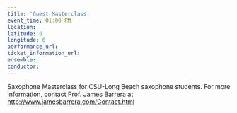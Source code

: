 ```yaml
---
title: 'Guest Masterclass'
event_time: 01:00 PM
location: 
latitude: 0
longitude: 0
performance_url: 
ticket_information_url: 
ensemble: 
conductor: 
---
```

Saxophone Masterclass for CSU-Long Beach saxophone students.  For more information, contact Prof. James Barrera at http://www.jamesbarrera.com/Contact.html